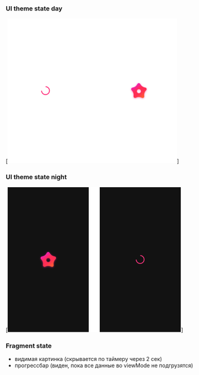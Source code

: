 ###  UI theme state day
[![dark](https://github.com/dmitry-koverko/AppPetSvote/blob/dev/src/images/splash.png?raw=true "Ок")]

###  UI theme state night
[![dark](https://github.com/dmitry-koverko/AppPetSvote/blob/dev/src/images/splash_dark.png?raw=true "Ок")]

###  Fragment state
- видимая картинка (скрывается по таймеру через 2 сек)
- прогрессбар (виден, пока все данные во viewMode не подгрузятся)
